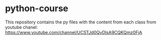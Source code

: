 # python-course
This repository contains the py files with the content from each class from youtube chanel:    
https://www.youtube.com/channel/UCSTJd0QyDlsA9CQKQmz0FjA
